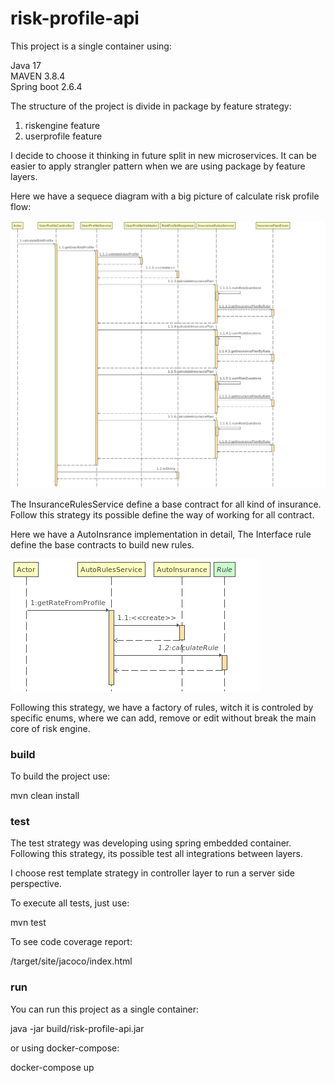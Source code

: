 

# risk-profile-api


This project is a single container using:

Java 17 </br>
MAVEN 3.8.4</br>
Spring boot 2.6.4 </br>


The structure of the project is divide in package by feature strategy: 

1) riskengine feature</br>
2) userprofile feature

I decide to choose it thinking in future split in new microservices. 
It can be easier to apply strangler pattern when we are using package by feature layers. 


Here we have a sequece diagram with a big picture of calculate risk profile flow: 

![Alt text](docs/UserProfileController_calculateRiskProfile.png?raw=true "Title")

The InsuranceRulesService define a base contract for all kind of insurance. 
Follow this strategy its possible define the way of working for all contract. 

Here we have a AutoInsrance implementation in detail, The Interface rule define the base contracts to build new rules. 

![Alt text](docs/AutoRulesService_getRateFromProfile.png?raw=true "Title")

Following this strategy, we have a factory of rules, witch it is controled by specific enums, where we can add, remove or edit without break the main core of risk engine.  


### build

To build the project use: 

mvn clean install</br>

### test

The test strategy was developing using spring embedded container. 
Following this strategy, its possible test all integrations between layers. 

I choose rest template strategy in controller layer to run a server side perspective. 


To execute all tests, just use: 

mvn test

To see code coverage report: 

/target/site/jacoco/index.html 

### run

You can run this project as a single container: 

java -jar build/risk-profile-api.jar

or using docker-compose: 

docker-compose up 
